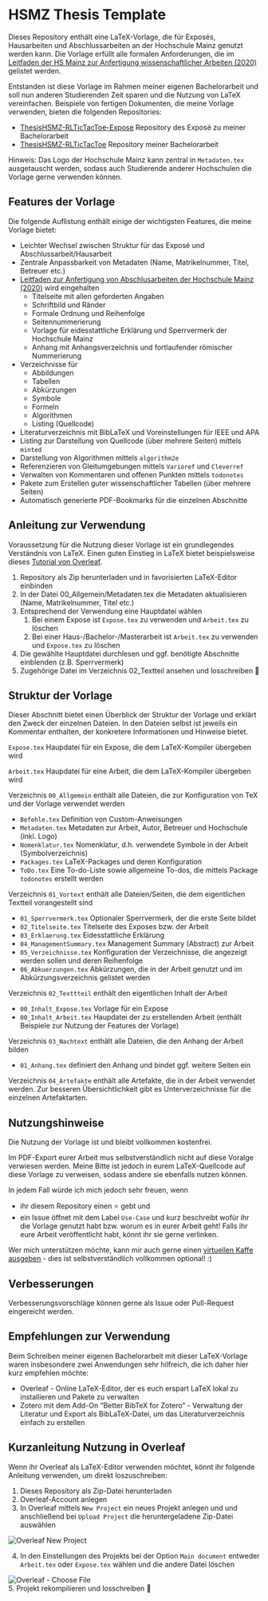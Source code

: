 # HSMZ Thesis Template

Dieses Repository enthält eine LaTeX-Vorlage, die für Exposés, Hausarbeiten und Abschlussarbeiten an der Hochschule Mainz genutzt werden kann. Die Vorlage erfüllt alle formalen Anforderungen, die im [Leitfaden der HS Mainz zur Anfertigung wissenschaftlicher Arbeiten (2020)](https://www.hs-mainz.de/studium/services/wirtschaft/pruefungsmanagement/downloads/) gelistet werden. 

Entstanden ist diese Vorlage im Rahmen meiner eigenen Bachelorarbeit und soll nun anderen Studierenden Zeit sparen und die Nutzung von LaTeX vereinfachen. Beispiele von fertigen Dokumenten, die meine Vorlage verwenden, bieten die folgenden Repositories:

- [ThesisHSMZ-RLTicTacToe-Expose](https://github.com/JonasBingel/ThesisHSMZ-RLTicTacToe-Expose) Repository des Exposé zu meiner Bachelorarbeit
- [ThesisHSMZ-RLTicTacToe](https://github.com/JonasBingel/ThesisHSMZ-RLTicTacToe) Repository meiner Bachelorarbeit

Hinweis: Das Logo der Hochschule Mainz kann zentral in `Metadaten.tex` ausgetauscht werden, sodass auch Studierende anderer Hochschulen die Vorlage gerne verwenden können.

## Features der Vorlage

Die folgende Auflistung enthält einige der wichtigsten Features, die meine Vorlage bietet:

- Leichter Wechsel zwischen Struktur für das Exposé und Abschlussarbeit/Hausarbeit
- Zentrale Anpassbarkeit von Metadaten (Name, Matrikelnummer, Titel, Betreuer etc.)
- [Leitfaden zur Anfertigung von Abschlusarbeiten der Hochschule Mainz (2020)](https://www.hs-mainz.de/studium/services/wirtschaft/pruefungsmanagement/downloads/) wird eingehalten
    - Titelseite mit allen geforderten Angaben
    - Schriftbild und Ränder
    - Formale Ordnung und Reihenfolge
    - Seitennummerierung
    - Vorlage für eidesstattliche Erklärung und Sperrvermerk der Hochschule Mainz
    - Anhang mit Anhangsverzeichnis und fortlaufender römischer Nummerierung
- Verzeichnisse für
    - Abbildungen
    - Tabellen
    - Abkürzungen
    - Symbole
    - Formeln
    - Algorithmen
    - Listing (Quellcode)
- Literaturverzeichnis mit BibLaTeX und Voreinstellungen für IEEE und APA
- Listing zur Darstellung von Quellcode (über mehrere Seiten) mittels `minted`
- Darstellung von Algorithmen mittels `algorithm2e`
- Referenzieren von Gleitumgebungen mittels `Varioref` und `Cleverref`
- Verwalten von Kommentaren und offenen Punkten mittels `todonotes`
- Pakete zum Erstellen guter wissenschaftlicher Tabellen (über mehrere Seiten)
- Automatisch generierte PDF-Bookmarks für die einzelnen Abschnitte

## Anleitung zur Verwendung

Voraussetzung für die Nutzung dieser Vorlage ist ein grundlegendes Verständnis von LaTeX.
Einen guten Einstieg in LaTeX bietet beispielsweise dieses [Tutorial von Overleaf](https://www.overleaf.com/learn/latex/Tutorials).

1. Repository als Zip herunterladen und in favorisierten LaTeX-Editor einbinden
2. In der Datei 00_Allgemein/Metadaten.tex die Metadaten aktualisieren (Name, Matrikelnummer, Titel etc.)
3. Entsprechend der Verwendung eine Hauptdatei wählen 
    1. Bei einem Expose ist `Expose.tex` zu verwenden und `Arbeit.tex` zu löschen
    2. Bei einer Haus-/Bachelor-/Masterarbeit ist `Arbeit.tex` zu verwenden und `Expose.tex` zu löschen
4. Die gewählte Hauptdatei durchlesen und ggf. benötigte Abschnitte einblenden (z.B. Sperrvermerk)
5. Zugehörige Datei im Verzeichnis 02_Textteil ansehen und losschreiben 🙂

## Struktur der Vorlage

Dieser Abschnitt bietet einen Überblick der Struktur der Vorlage und erklärt den Zweck der einzelnen Dateien. In den Dateien selbst ist jeweils ein Kommentar enthalten, der konkretere Informationen und Hinweise bietet.

`Expose.tex` Haupdatei für ein Expose, die dem LaTeX-Kompiler übergeben wird

`Arbeit.tex` Haupdatei für eine Arbeit, die dem LaTeX-Kompiler übergeben wird

Verzeichnis `00_Allgemein` enthält alle Dateien, die zur Konfiguration von TeX und der Vorlage verwendet werden

- `Befehle.tex` Definition von Custom-Anweisungen
- `Metadaten.tex` Metadaten zur Arbeit, Autor, Betreuer und Hochschule (inkl. Logo)
- `Nomenklatur.tex` Nomenklatur, d.h. verwendete Symbole in der Arbeit (Symbolverzeichnis)
- `Packages.tex` LaTeX-Packages und deren Konfiguration
- `ToDo.tex` Eine To-do-Liste sowie allgemeine To-dos, die mittels Package `todonotes` erstellt werden

Verzeichnis `01_Vortext` enthält alle Dateien/Seiten, die dem eigentlichen Textteil vorangestellt sind

- `01_Sperrvermerk.tex` Optionaler Sperrvermerk, der die erste Seite bildet
- `02_Titelseite.tex` Titelseite des Exposes bzw. der Arbeit
- `03_Erklaerung.tex` Eidesstattliche Erklärung
- `04_ManagementSummary.tex` Management Summary (Abstract) zur Arbeit
- `05_Verzeichnisse.tex` Konfiguration der Verzeichnisse, die angezeigt werden sollen und deren Reihenfolge
- `06_Abkuerzungen.tex` Abkürzungen, die in der Arbeit genutzt und im Abkürzungsverzeichnis gelistet werden

Verzeichnis `02_Texttteil` enthält den eigentlichen Inhalt der Arbeit

- `00_Inhalt_Expose.tex` Vorlage für ein Expose
- `00_Inhalt_Arbeit.tex` Haupdatei der zu erstellenden Arbeit (enthält Beispiele zur Nutzung der Features der Vorlage)

Verzeichnis `03_Nachtext` enthält alle Dateien, die den Anhang der Arbeit bilden 

- `01_Anhang.tex` definiert den Anhang und bindet ggf. weitere Seiten ein

Verzeichnis `04_Artefakte` enthält alle Artefakte, die in der Arbeit verwendet werden. Zur besseren Übersichtlichkeit gibt es Unterverzeichnisse für die einzelnen Artefaktarten.

## Nutzungshinweise

Die Nutzung der Vorlage ist und bleibt vollkommen kostenfrei.

Im PDF-Export eurer Arbeit mus selbstverständlich nicht auf diese Voralge verwiesen werden. Meine Bitte ist jedoch in eurem LaTeX-Quellcode auf diese Vorlage zu verweisen, sodass andere sie ebenfalls nutzen können.

In jedem Fall würde ich mich jedoch sehr freuen, wenn

- ihr diesem Repository einen ⭐ gebt und
- ein Issue öffnet mit dem Label `Use-Case` und kurz beschreibt wofür ihr die Vorlage genutzt habt bzw. worum es in eurer Arbeit geht! Falls ihr eure Arbeit  veröffentlicht habt, könnt ihr sie gerne verlinken.

Wer mich unterstützen möchte, kann mir auch gerne einen [virtuellen Kaffe ausgeben](https://ko-fi.com/jonasbingel) - dies ist selbstverständlich vollkommen optional! :)

## Verbesserungen

Verbesserungsvorschläge können gerne als Issue oder Pull-Request eingereicht werden.

## Empfehlungen zur Verwendung

Beim Schreiben meiner eigenen Bachelorarbeit mit dieser LaTeX-Vorlage waren insbesondere zwei Anwendungen sehr hilfreich, die ich daher hier kurz empfehlen möchte:

- Overleaf - Online LaTeX-Editor, der es euch erspart LaTeX lokal zu installieren und Pakete zu verwalten
- Zotero mit dem Add-On “Better BibTeX for Zotero” - Verwaltung der Literatur und Export als BibLaTeX-Datei, um das Literaturverzeichnis einfach zu erstellen

## Kurzanleitung Nutzung in Overleaf

Wenn ihr Overleaf als LaTeX-Editor verwenden möchtet, könnt ihr folgende Anleitung verwenden, um direkt loszuschreiben: 

1. Dieses Repository als Zip-Datei herunterladen
2. Overleaf-Account anlegen
3. In Overleaf mittels `New Project` ein neues Projekt anlegen und und anschließend bei `Upload Project` die heruntergeladene Zip-Datei auswählen

![Overleaf New Project](https://imgur.com/W0XkLiT.png)
    
4. In den Einstellungen des Projekts bei der Option `Main document` entweder `Arbeit.tex` oder `Expose.tex` wählen und die andere Datei löschen


![Overleaf - Choose File](https://imgur.com/ybWe0rj.png)   
5. Projekt rekompilieren und losschreiben 🙂


